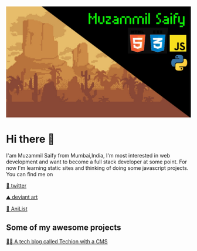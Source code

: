 ![Pixel art of Mountains with my name](20220901_092354.jpg)

# Hi there 👋

I'am Muzammil Saify from Mumbai,India, I'm most interested in web development and want to become a full stack developer at some point. For now I'm learning static sites and thinking of doing
some javascript projects. You can find me on 

[🐤 twitter](https://mobile.twitter.com/Muzzitor) 

[⛰️ deviant art](https://www.deviantart.com/muzzitor) 

[🌊 AniList](https://www.anilist.co/user/muzzitor)

## Some of my awesome projects

[👨‍💻 A tech blog called Techion with a CMS](tech-ion.netlify.app)
